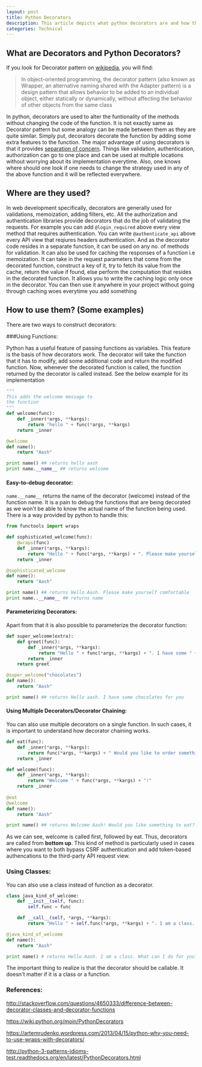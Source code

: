 ```yaml
---
layout: post
title: Python Decorators
description: This article depicts what python decorators are and how they can be used in the context of Django
categories: Technical
---
```

## What are Decorators and Python Decorators?

If you look for Decorator pattern on [wikipedia](https://en.wikipedia.org/wiki/Decorator_pattern), you will find:

>In object-oriented programming, the decorator pattern (also known as Wrapper, an alternative naming shared with the Adapter pattern) is a design pattern that allows behavior to be added to an individual object, either statically or dynamically, without affecting the behavior of other objects from the same class

In python, decorators are used to alter the funtionality of the methods without changing the code of the function. It is not exactly same as Decorator pattern but some analogy can be made between them as they are quite similar. Simply put, decorators decorate the function by adding some extra features to the function. The major advantage of using decorators is that it provides [separation of concern](https://en.wikipedia.org/wiki/Separation_of_concerns). Things like validation, authentication, authorization can go to one place and can be used at multiple locations without worrying about its implementation everytime. Also, one knows where should one look if one needs to change the strategy used in any of the above function and it will be reflected everywhere. 


## Where are they used?

In web development specifically, decorators are generally used for validations, memoization, adding filters, etc. All the authorization and authentication libraries provide decorators that do the job of validating the requests. For example you can add `@login_required` above every view method that requires authentication. You can write `@authenticate_api` above every API view that reqiures headers authentication. And as the decorator code resides in a separate function, it can be used on any no. of methods for validation. 
It can also be used for caching the responses of a function i.e memoization. It can take in the request parameters that come from the decorated function, construct a key of it, try to fetch its value from the cache, return the value if found, else perform the computation that resides in the decorated function. It allows you to write the caching logic only once in the decorator. You can then use it anywhere in your project without going through caching woes everytime you add something


## How to use them? (Some examples) 

There are two ways to construct decorators:

###Using Functions:

Python has a useful feature of passing functions as variables. This feature is the basis of how decorators work. The decorator will take the function that it has to modify, add some additional code and return the modified function. Now, whenever the decorated function is called, the function returned by the decorator is called instead. See the below example for its implementation 

```python
"""
This adds the welcome message to
the function
"""
def welcome(func):
    def _inner(*args, **kargs):
        return "hello " + func(*args, **kargs)
    return _inner

@welcome
def name():
    return "Aash"

print name() ## returns hello aash
print name.__name__ ## returns welcome
```
#### Easy-to-debug decorator:

`name.__name__` returns the name of the decorator (welcome) instead of the function name. It is a pain to debug the functions that are being decorated as we won't be able to know the actual name of the function being used. There is a way provided by python to handle this:

```python
from functools import wraps

def sophisticated_welcome(func):
    @wraps(func)
    def _inner(*args, **kargs):
        return "Hello " + func(*args, **kargs) + ". Please make yourself comfortable."
    return _inner

@sophisticated_welcome
def name():
    return "Aash"

print name() ## returns Hello Aash. Please make yourself comfortable
print name..__name__ ## returns name
```

#### Parameterizing Decorators:

Apart from that it is also possible to parameterize the decorator function:

```python
def super_welcome(extra):
    def greet(func):
        def _inner(*args, **kargs):
            return "Hello " + func(*args, **kargs) + ". I have some " + extra + " for you!"
        return _inner
    return greet

@super_welcome("chocolates")
def name():
    return "Aash"

print name() ## returns Hello aash. I have some chocolates for you
```

#### Using Multiple Decorators/Decorator Chaining:

You can also use multiple decorators on a single function. In such cases, it is important to understand how decorator chaining works.

```python
def eat(func):
    def _inner(*args, **kargs):
        return func(*args, **kargs) + " Would you like to order something to eat?"
    return _inner

def welcome(func):
    def _inner(*args, **kargs):
        return "Welcome " + func(*args, **kargs) + "!"
    return _inner
 
@eat
@welcome
def name():
    return "Aash"

print name() ## returns Welcome Aash! Would you like something to eat?

```

As we can see, welcome is called first, followed by eat. Thus, decorators are called from **bottom up**. This kind of method is particularly used in cases where you want to both bypass CSRF authentication and add token-based authencations to the third-party API request view.

### Using Classes:

You can also use a class instead of function as a decorator.

```python
class java_kind_of_welcome:
    def __init__(self, func):
        self.func = func

    def __call__(self, *args, **kargs):
        return "Hello " + self.func(*args, **kargs) + ". I am a class. What can I do for you?"

@java_kind_of_welcome
def name():
    return "Aash" 

print name() # returns Hello Aash. I am a class. What can I do for you?

```

The important thing to realize is that the decorator should be callable. It doesn't matter if it is a class or a function. 


### References:

http://stackoverflow.com/questions/4650333/difference-between-decorator-classes-and-decorator-functions

https://wiki.python.org/moin/PythonDecorators

https://artemrudenko.wordpress.com/2013/04/15/python-why-you-need-to-use-wraps-with-decorators/

http://python-3-patterns-idioms-test.readthedocs.org/en/latest/PythonDecorators.html

